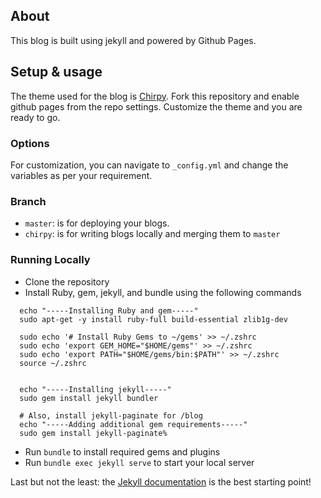 ## About
This blog is built using jekyll and powered by Github Pages.

## Setup & usage
The theme used for the blog is [Chirpy](https://github.com/cotes2020/jekyll-theme-chirpy). Fork this repository and enable github pages from the repo settings. Customize the theme and you are ready to go.

### Options
For customization, you can navigate to `_config.yml` and change the variables as per your requirement. 

### Branch
- ``master``: is for deploying your blogs.
- ``chirpy``: is for writing blogs locally and merging them to ``master``

### Running Locally
- Clone the repository
- Install Ruby, gem, jekyll, and bundle using the following commands
```
  echo "-----Installing Ruby and gem-----"
  sudo apt-get -y install ruby-full build-essential zlib1g-dev

  sudo echo '# Install Ruby Gems to ~/gems' >> ~/.zshrc
  sudo echo 'export GEM_HOME="$HOME/gems"' >> ~/.zshrc
  sudo echo 'export PATH="$HOME/gems/bin:$PATH"' >> ~/.zshrc
  source ~/.zshrc


  echo "-----Installing jekyll-----"
  sudo gem install jekyll bundler

  # Also, install jekyll-paginate for /blog
  echo "-----Adding additional gem requirements-----"
  sudo gem install jekyll-paginate% 
```
- Run `bundle` to install required gems and plugins
- Run `bundle exec jekyll serve` to start your local server

Last but not the least: the [Jekyll documentation](http://jekyllrb.com) is the best starting point!
